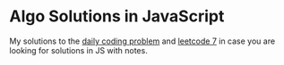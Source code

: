 # Algo Solutions in JavaScript

My solutions to the [daily coding problem](https://www.dailycodingproblem.com) and [leetcode 7](https://leetcode.com/study-plan/leetcode-75/?progress=xil6j82c) in case you are looking for solutions in JS with notes. 
